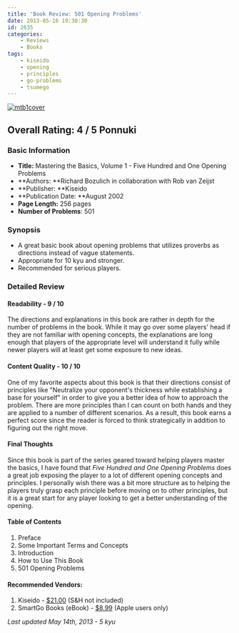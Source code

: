 ```yaml
---
title: 'Book Review: 501 Opening Problems'
date: 2013-05-16 19:30:30
id: 2635
categories:
	- Reviews
	- Books
tags:
	- kiseido
	- opening
	- principles
	- go-problems
	- tsumego
---
```


[![mtb1cover](http://www.bengozen.com/wp-content/uploads/2013/04/mtb1cover.jpg)](http://www.bengozen.com/wp-content/uploads/2013/04/mtb1cover.jpg)

## Overall Rating: 4 / 5 Ponnuki

### Basic Information

*   **Title:** Mastering the Basics, Volume 1 - Five Hundred and One Opening Problems
*   **Authors: **Richard Bozulich in collaboration with Rob van Zeijst
*   **Publisher: **Kiseido
*   **Publication Date: **August 2002
*   **Page Length:** 256 pages
*   **Number of Problems**: 501

### Synopsis

*   A great basic book about opening problems that utilizes proverbs as directions instead of vague statements.
*   Appropriate for 10 kyu and stronger.
*   Recommended for serious players.
<!--more-->

### Detailed Review

#### Readability - 9 / 10

The directions and explanations in this book are rather in depth for the number of problems in the book. While it may go over some players' head if they are not familiar with opening concepts, the explanations are long enough that players of the appropriate level will understand it fully while newer players will at least get some exposure to new ideas.

#### Content Quality - 10 / 10

One of my favorite aspects about this book is that their directions consist of principles like "Neutralize your opponent's thickness while establishing a base for yourself" in order to give you a better idea of how to approach the problem. There are more principles than I can count on both hands and they are applied to a number of different scenarios. As a result, this book earns a perfect score since the reader is forced to think strategically in addition to figuring out the right move.

#### Final Thoughts

Since this book is part of the series geared toward helping players master the basics, I have found that _Five Hundred and One Opening Problems_ does a great job exposing the player to a lot of different opening concepts and principles. I personally wish there was a bit more structure as to helping the players truly grasp each principle before moving on to other principles, but it is a great start for any player looking to get a better understanding of the opening.

#### Table of Contents

1.  Preface
2.  Some Important Terms and Concepts
3.  Introduction
4.  How to Use This Book
5.  501 Opening Problems

#### Recommended Vendors:

1.  Kiseido - [$21.00](http://www.kiseido.com/go_books.htm "Kiseido Order Form") (S&amp;H not included)
2.  SmartGo Books (eBook) - [$8.99](http://www.smartgo.com/booksbycategory.htm) (Apple users only)

_Last updated May 14th, 2013 - 5 kyu_
